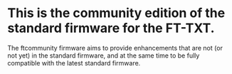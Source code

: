 # This is the community edition of the standard firmware for the FT-TXT.

The ftcommunity firmware aims to provide enhancements that are not (or not yet) in the standard firmware, and at the same time to be fully compatible with the latest standard firmware.
